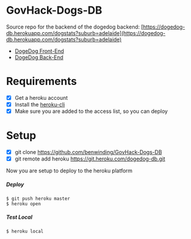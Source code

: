 # GovHack-Dogs-DB
Source repo for the backend of the dogedog backend: [https://dogedog-db.herokuapp.com/dogstats?suburb=adelaide](https://dogedog-db.herokuapp.com/dogstats?suburb=adelaide)

 - [DogeDog Front-End](https://github.com/benwinding/GovHack-Dogs)
 - [DogeDog Back-End](https://github.com/benwinding/GovHack-Dogs-DB)

# Requirements
 - [x] Get a heroku account
 - [x] Install the [heroku-cli](https://devcenter.heroku.com/articles/heroku-cli#download-and-install)
 - [x] Make sure you are added to the access list, so you can deploy

# Setup
 - [x] git clone https://github.com/benwinding/GovHack-Dogs-DB
 - [x] git remote add heroku https://git.heroku.com/dogedog-db.git
 
Now you are setup to deploy to the heroku platform

##### Deploy
    $ git push heroku master
    $ heroku open
    
##### Test Local
    $ heroku local
    
